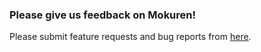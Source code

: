 ### Please give us feedback on Mokuren!

Please submit feature requests and bug reports from [here](https://github.com/tinp-lab/Mokuren-feedback/issues/new/choose).
